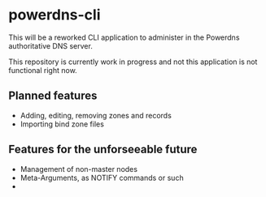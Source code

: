 # powerdns-cli

This will be a reworked CLI application to administer in the
Powerdns authoritative DNS server.

This repository is currently work in progress and not this application is
not functional right now.

## Planned features
- Adding, editing, removing zones and records
- Importing bind zone files

## Features for the unforseeable future
- Management of non-master nodes
- Meta-Arguments, as NOTIFY commands or such
-
